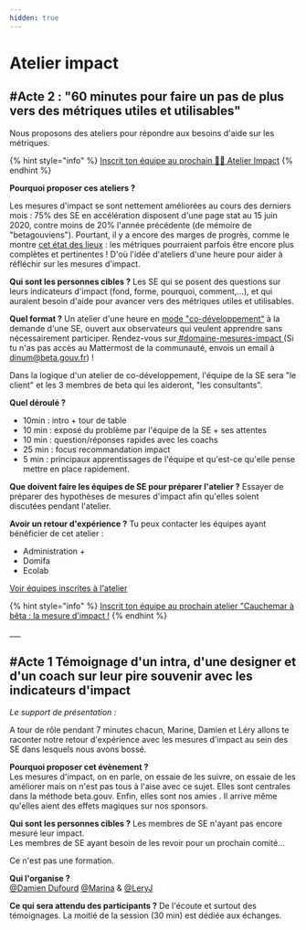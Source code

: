 ```yaml
---
hidden: true
---
```


# Atelier impact

## #Acte 2 : "60 minutes pour faire un pas de plus vers des métriques utiles et utilisables"

Nous proposons des ateliers pour répondre aux besoins d'aide sur les métriques.

{% hint style="info" %}
[Inscrit ton équipe au prochain 👊🏻 Atelier Impact](https://airtable.com/appDj3dhMMvXF9XhJ/shr7L3jxSrxsptKvs)
{% endhint %}

**Pourquoi proposer ces ateliers ?**

Les mesures d'impact se sont nettement améliorées au cours des derniers mois : 75% des SE en accélération disposent d'une page stat au 15 juin 2020, contre moins de 20% l'année précédente (de mémoire de "betagouviens"). Pourtant, il y a encore des marges de progrès, comme le montre [cet état des lieux](https://app.powerbi.com/view?r=eyJrIjoiYzJjNjEzMWQtOWZkOS00NTVmLWI5NmQtZGIyNDdjNTY3NzBhIiwidCI6IjY5ZDRkMjQ2LWZkMjMtNDAxYi05NzQ1LWZmNWVjYjVhNzY1ZCIsImMiOjh9) : les métriques pourraient parfois être encore plus complètes et pertinentes ! D'où l'idée d'ateliers d'une heure pour aider à réfléchir sur les mesures d'impact.

**Qui sont les personnes cibles ?** Les SE qui se posent des questions sur leurs indicateurs d'impact (fond, forme, pourquoi, comment,...), et qui auraient besoin d'aide pour avancer vers des métriques utiles et utilisables.

**Quel format ?** Un atelier d'une heure en [mode "co-développement"](https://www.afcodev.com/le-codeveloppement/le-codeveloppement.html) à la demande d'une SE, ouvert aux observateurs qui veulent apprendre sans nécessairement participer. Rendez-vous sur[ #domaine-mesures-impact ](https://mattermost.incubateur.net/betagouv/channels/domaine-mesures-impact)(Si tu n'as pas accès au Mattermost de la communauté, envois un email à dinum@beta.gouv.fr) !

Dans la logique d'un atelier de co-développement, l'équipe de la SE sera "le client" et les 3 membres de beta qui les aideront, "les consultants".

**Quel déroulé ?**

* 10min : intro + tour de table
* 10 min : exposé du problème par l'équipe de la SE + ses attentes
* 10 min : question/réponses rapides avec les coachs
* 25 min : focus recommandation impact
* 5 min : principaux apprentissages de l'équipe et qu'est-ce qu'elle pense mettre en place rapidement.

**Que doivent faire les équipes de SE pour préparer l'atelier ?** Essayer de préparer des hypothèses de mesures d'impact afin qu'elles soient discutées pendant l'atelier.

**Avoir un retour d'expérience ?** Tu peux contacter les équipes ayant bénéficier de cet atelier :

* Administration +
* Domifa
* Ecolab

[Voir équipes inscrites à l'atelier](https://airtable.com/shrYB59ivc3PljMkD)

{% hint style="info" %}
[Inscrit ton équipe au prochain atelier "Cauchemar à bêta : la mesure d'impact !](https://airtable.com/shr7L3jxSrxsptKvs)
{% endhint %}

\_\_\_

## #Acte 1 Témoignage d'un intra, d'une designer et d'un coach sur leur pire souvenir avec les indicateurs d'impact

_Le support de présentation :_

A tour de rôle pendant 7 minutes chacun, Marine, Damien et Léry allons te raconter notre retour d'expérience avec les mesures d'impact au sein des SE dans lesquels nous avons bossé.

**Pourquoi proposer cet évènement ?**\
Les mesures d'impact, on en parle, on essaie de les suivre, on essaie de les améliorer mais on n'est pas tous à l'aise avec ce sujet. Elles sont centrales dans la méthode beta.gouv. Enfin, elles sont nos amies . Il arrive même qu'elles aient des effets magiques sur nos sponsors.

**Qui sont les personnes cibles ?** Les membres de SE n'ayant pas encore mesuré leur impact.\
Les membres de SE ayant besoin de les revoir pour un prochain comité...

Ce n'est pas une formation.

**Qui l'organise ?**\
[@Damien Dufourd](https://www.google.com/url?q=https://startups-detat.slack.com/team/UCNK7RHND\&sa=D\&source=calendar\&usd=2\&usg=AOvVaw3ZrZKL2DRLUJdn3m58QESd) [@Marina](https://www.google.com/url?q=https://startups-detat.slack.com/team/U010BFX34SY\&sa=D\&source=calendar\&usd=2\&usg=AOvVaw0CBPMK0JzCRcNIPmwwA4BF) & [@LeryJ](https://www.google.com/url?q=https://startups-detat.slack.com/team/UCW382H9P\&sa=D\&source=calendar\&usd=2\&usg=AOvVaw1DtdqI2KG9aYGzGUxz7PMG)

**Ce qui sera attendu des participants ?** De l'écoute et surtout des témoignages. La moitié de la session (30 min) est dédiée aux échanges.
